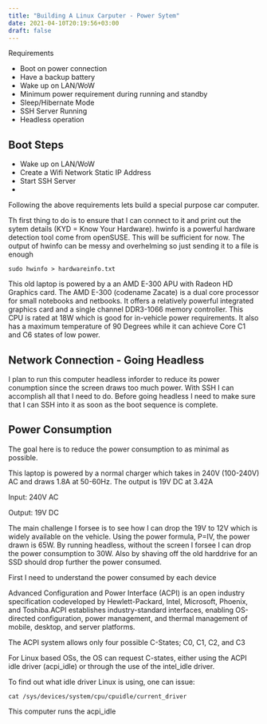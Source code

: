 ```yaml
---
title: "Building A Linux Carputer - Power Sytem"
date: 2021-04-10T20:19:56+03:00
draft: false
---
```


Requirements

* Boot on power connection
* Have a backup battery
* Wake up on LAN/WoW
* Minimum power requirement during running and standby
* Sleep/Hibernate Mode
* SSH Server Running
* Headless operation


## Boot Steps
* Wake up on LAN/WoW
* Create a Wifi Network Static IP Address
* Start SSH Server
* 

Following the above requirements lets build a special purpose car computer.

Th first thing to do is to ensure that I can connect to it and print 
out the sytem details (KYD = Know Your Hardware). hwinfo is a powerful 
hardware detection tool come from openSUSE. This will be sufficient for
now. The output of hwinfo can be messy and overhelming so just sending
it to a file is enough

```
sudo hwinfo > hardwareinfo.txt
```
This old laptop is powered by a an AMD E-300 APU with Radeon HD Graphics
card. The AMD E-300 (codename Zacate) is a dual core processor for small 
notebooks and netbooks. It offers a relatively powerful integrated 
graphics card and a single channel DDR3-1066 memory controller. This CPU is
rated at 18W which is good for in-vehicle power requirements. It also has
a maximum temperature of 90 Degrees while it can achieve Core C1 and C6 states
of low power.

## Network Connection - Going Headless
I plan to run this computer headless inforder to reduce its power conumption since
the screen draws too much power. With SSH I can accomplish all that I need to do.
Before going headless I need to make sure that I can SSH into it as soon as the boot
sequence is complete.


## Power Consumption

The goal here is to reduce the power consumption to as minimal as possible.

This laptop is powered by a normal charger which takes in 240V (100-240V) AC and draws
1.8A at 50-60Hz. The output is 19V DC at 3.42A

Input: 240V AC

Output: 19V DC

The main challenge I forsee is to see how I can drop the 19V to 12V which is widely
available on the vehicle. Using the power formula, P=IV, the power drawn is 65W. By running
headless, without the screen I forsee I can drop the power consumption to 30W. Also by
shaving off the old harddrive for an SSD should drop further the power consumed. 

First I need to understand the power consumed by each device

Advanced Configuration and Power Interface (ACPI) is an open industry specification 
codeveloped by Hewlett-Packard, Intel, Microsoft, Phoenix, and Toshiba.ACPI establishes 
industry-standard interfaces, enabling OS-directed configuration, power
management, and thermal management of mobile, desktop, and server platforms.

The ACPI system allows only four possible C-States; C0, C1, C2, and C3

For Linux based OSs, the OS can request C-states, either using the ACPI idle driver (acpi_idle)
or through the use of the intel_idle driver.

To find out what idle driver Linux is using, one can issue:
```
cat /sys/devices/system/cpu/cpuidle/current_driver
```
This computer runs the acpi_idle




